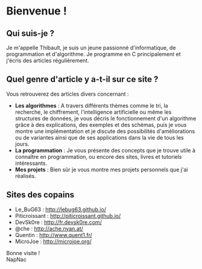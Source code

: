 Bienvenue !
===========


## Qui suis-je ?

Je m'appelle Thibault, je suis un jeune passionné d'informatique, de programmation et d'algorithme. Je programme en C principalement et j'écris des articles régulièrement.

## Quel genre d'article y a-t-il sur ce site ?

Vous retrouverez des articles divers concernant :

- **Les algorithmes** : A travers différents thèmes comme le tri, la recherche, le chiffrement, l'intelligence artificielle ou même les structures de données, je vous décris le fonctionnement d'un algorithme grâce à des explications, des exemples et des schémas, puis je vous montre une implémentation et je discute des possibilités d'améliorations ou de variantes ainsi que de ses applications dans la vie de tous les jours.
- **La programmation** : Je vous présente des concepts que je trouve utile à connaître en programmation, ou encore des sites, livres et tutoriels intéressants.
- **Mes projets** : Bien sûr je vous montre mes projets personnels que j'ai réalisés.

## Sites des copains

- Le_BuG63 : <http://lebug63.github.io/>
- Piticroissant : <http://piticroissant.github.io/>
- DevSk0re : <http://fr.devsk0re.com/>
- @che : <http://ache.nyan.at/>
- Quentin : <http://www.quent1.fr/>
- MicroJoe : <http://microjoe.org/>

Bonne visite !  
NapNac
